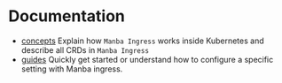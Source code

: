 # Documentation

- [concepts](./concepts) Explain how `Manba Ingress` works inside Kubernetes and describe all CRDs in `Manba Ingress`
- [guides](./guides) Quickly get started or understand how to configure a specific setting with Manba ingress. 
